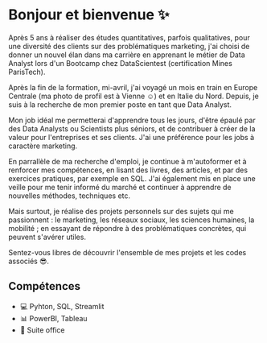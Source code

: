 # Bonjour et bienvenue ✨

Après 5 ans à réaliser des études quantitatives, parfois qualitatives, pour une diversité des clients sur des problématiques marketing, j'ai choisi de donner un nouvel élan dans ma carrière en apprenant le métier de Data Analyst lors d'un Bootcamp chez DataScientest (certification Mines ParisTech).

Après la fin de la formation, mi-avril, j'ai voyagé un mois en train en Europe Centrale (ma photo de profil est à Vienne :relaxed:) et en Italie du Nord. Depuis, je suis à la recherche de mon premier poste en tant que Data Analyst.

Mon job idéal me permetterai d'apprendre tous les jours, d'être épaulé par des Data Analysts ou Scientists plus séniors, et de contribuer à créer de la valeur pour l'entreprises et ses clients. J'ai une préférence pour les jobs à caractère marketing.

En parrallèle de ma recherche d'emploi, je continue à m'autoformer et à renforcer mes compétences, en lisant des livres, des articles, et par des exercices pratiques, par exemple en SQL. J'ai également mis en place une veille pour me tenir informé du marché et continuer à apprendre de nouvelles méthodes, techniques etc.

Mais surtout, je réalise des projets personnels sur des sujets qui me passionnent : le marketing, les réseaux sociaux, les sciences humaines, la mobilité ; en essayant de répondre à des problématiques concrètes, qui peuvent s'avérer utiles.

Sentez-vous libres de découvrir l'ensemble de mes projets et les codes associés :sunglasses:.

## Compétences
* :computer: Pyhton, SQL, Streamlit
* :bar_chart: PowerBI, Tableau
* :office: Suite office
